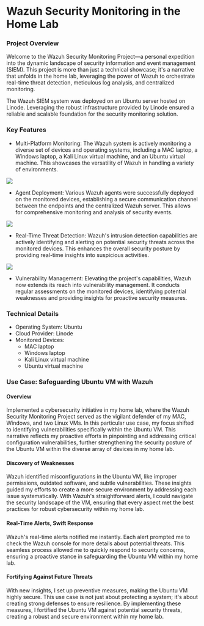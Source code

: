 # Wazuh Security Monitoring in the Home Lab

### Project Overview

<p> 
Welcome to the Wazuh Security Monitoring Project—a personal expedition into the dynamic landscape of security information and event management (SIEM). This project is more than just a technical showcase; it's a narrative that unfolds in the home lab, leveraging the power of Wazuh to orchestrate real-time threat detection, meticulous log analysis, and centralized monitoring.

The Wazuh SIEM system was deployed on an Ubuntu server hosted on Linode. Leveraging the robust infrastructure provided by Linode ensured a reliable and scalable foundation for the security monitoring solution.
<p/>


### Key Features

* Multi-Platform Monitoring: The Wazuh system is actively monitoring a diverse set of devices and operating systems, including a MAC laptop, a Windows laptop, a Kali Linux virtual machine, and an Ubuntu virtual machine. This showcases the versatility of Wazuh in handling a variety of environments.
<img src="https://github.com/SkerlinLorenzo/WazuhSecurityMonitoring/assets/101306083/2d9766ca-6661-4baf-947d-e21fa08803e1"/>

* Agent Deployment: Various Wazuh agents were successfully deployed on the monitored devices, establishing a secure communication channel between the endpoints and the centralized Wazuh server. This allows for comprehensive monitoring and analysis of security events.
<img src="https://github.com/SkerlinLorenzo/WazuhSecurityMonitoring/assets/101306083/4ac0af1c-ea97-49a0-9389-d31995e6a2a9"/>

* Real-Time Threat Detection: Wazuh's intrusion detection capabilities are actively identifying and alerting on potential security threats across the monitored devices. This enhances the overall security posture by providing real-time insights into suspicious activities.
<img src="https://github.com/SkerlinLorenzo/WazuhSecurityMonitoring/assets/101306083/8f5dfbd5-6b1d-4a06-baf8-0ff24ae3a0dc"/>

* Vulnerability Management: Elevating the project's capabilities, Wazuh now extends its reach into vulnerability management. It conducts regular assessments on the monitored devices, identifying potential weaknesses and providing insights for proactive security measures.


### Technical Details
* Operating System: Ubuntu
* Cloud Provider: Linode
* Monitored Devices:
  - MAC laptop
  - Windows laptop
  - Kali Linux virtual machine
  - Ubuntu virtual machine
 
  
### Use Case: Safeguarding Ubuntu VM with Wazuh
#### Overview
<p>Implemented a cybersecurity initiative in my home lab, where the Wazuh Security Monitoring Project served as the vigilant defender of my MAC, Windows, and two Linux VMs. In this particular use case, my focus shifted to identifying vulnerabilities specifically within the Ubuntu VM. This narrative reflects my proactive efforts in pinpointing and addressing critical configuration vulnerabilities, further strengthening the security posture of the Ubuntu VM within the diverse array of devices in my home lab.</p>

#### Discovery of Weaknesses
<p>Wazuh identified misconfigurations in the Ubuntu VM, like improper permissions, outdated software, and subtle vulnerabilities. These insights guided my efforts to create a more secure environment by addressing each issue systematically. With Wazuh's straightforward alerts, I could navigate the security landscape of the VM, ensuring that every aspect met the best practices for robust cybersecurity within my home lab.</p>

#### Real-Time Alerts, Swift Response
<p>Wazuh's real-time alerts notified me instantly. Each alert prompted me to check the Wazuh console for more details about potential threats. This seamless process allowed me to quickly respond to security concerns, ensuring a proactive stance in safeguarding the Ubuntu VM within my home lab.</p>

#### Fortifying Against Future Threats
<p>With new insights, I set up preventive measures, making the Ubuntu VM highly secure. This use case is not just about protecting a system; it's about creating strong defenses to ensure resilience. By implementing these measures, I fortified the Ubuntu VM against potential security threats, creating a robust and secure environment within my home lab.</p>
